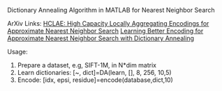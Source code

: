 Dictionary Annealing Algorithm in MATLAB for Nearest Neighbor Search

ArXiv Links:
[HCLAE: High Capacity Locally Aggregating Encodings for Approximate Nearest Neighbor Search](http://arxiv.org/pdf/1509.05194)
[Learning Better Encoding for Approximate Nearest Neighbor Search with Dictionary Annealing](http://arxiv.org/pdf/1507.01442)

Usage:
1. Prepare a dataset, e.g, SIFT-1M, in N*dim matrix
2. Learn dictionaries: [~, dict]=DA(learn, [], 8, 256, 10,5)
3. Encode: [idx, epsi, residue]=encode(database,dict,10)